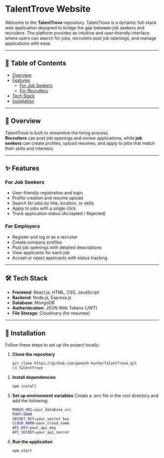 # TalentTrove Website

Welcome to the **TalentTrove** repository. TalentTrove is a dynamic full-stack web application designed to bridge the gap between job seekers and recruiters. The platform provides an intuitive and user-friendly interface where users can search for jobs, recruiters post job openings, and manage applications with ease.

---

## 📑 Table of Contents

- [Overview](#overview)
- [Features](#features)
  - [For Job Seekers](#for-job-seekers)
  - [For Recruiters](#for-employers)
- [Tech Stack](#tech-stack)
- [Installation](#installation)

---

## 📌 Overview

TalentTrove is built to streamline the hiring process.  
**Recruiters** can post job openings and review applications, while **job seekers** can create profiles, upload resumes, and apply to jobs that match their skills and interests.

---

## ✨ Features

### For Job Seekers

- User-friendly registration and login
- Profile creation and resume upload
- Search for jobs by title, location, or skills
- Apply to jobs with a single click
- Track application status (Accepted / Rejected)

### For Employers

- Register and log in as a recruiter
- Create company profiles
- Post job openings with detailed descriptions
- View applicants for each job
- Accept or reject applicants with status tracking

---

## 🛠️ Tech Stack

- **Frontend**: React.js, HTML, CSS, JavaScript  
- **Backend**: Node.js, Express.js  
- **Database**: MongoDB  
- **Authentication**: JSON Web Tokens (JWT)  
- **File Storage**: Cloudinary (for resumes)

---

## 🚀 Installation

Follow these steps to set up the project locally:

1. **Clone the repository**  
   ```bash
   git clone https://github.com/ganesh-kurhe/TalentTrove.git
   cd TalentTrove

2. **Install dependencies**
   ```bash
   npm install

3. **Set up environment variables**
   Create a .env file in the root directory and add the following:
   ```bash
   MONGO_URI=your_database_uri
   PORT=5000 
   SECRET_KEY=your_secret_key
   CLOUD_NAME=your_cloud_name
   API_KEY=your_api_key
   API_SECRET=your_api_secret

4. **Run the application**
   ```bash
   npm start

 


